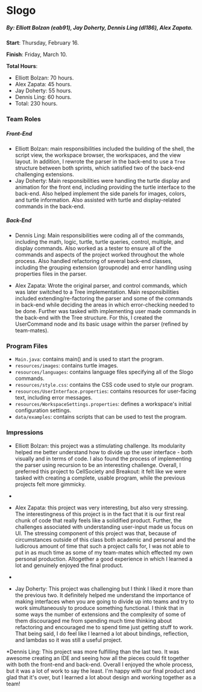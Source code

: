 Slogo
=====
##### By: Elliott Bolzan (eab91), Jay Doherty, Dennis Ling (dl186), Alex Zapata.

**Start**: Thursday, February 16.

**Finish**: Friday, March 10.

**Total Hours**:

- Elliott Bolzan: 70 hours.
- Alex Zapata: 45 hours.
- Jay Doherty: 55 hours.
- Dennis Ling: 60 hours.
- Total: 230 hours.

### Team Roles
##### Front-End

- Elliott Bolzan: main responsibilities included the building of the shell, the script view, the workspace browser, the workspaces, and the view layout. In addition, I rewrote the parser in the back-end to use a `Tree` structure between both sprints, which satisfied two of the back-end challenging extensions. 
- Jay Doherty: Main responsibilities were handling the turtle display and animation for the front end, including providing the turtle interface to the back-end. Also helped implement the side panels for images, colors, and turtle information. Also assisted with turtle and display-related commands in the back-end.

##### Back-End
- Dennis Ling: Main responsibilities were coding all of the commands, including the math, logic, turtle, turtle queries, control, multiple, and display commands. Also worked as a tester to ensure all of the commands and aspects of the project worked throughout the whole process. Also handled refactoring of several back-end classes, including the grouping extension (groupnode) and error handling using properties files in the parser.

- Alex Zapata: Wrote the original parser, and control commands, which was later switched to a Tree implementation. Main responsibilities included extending/re-factoring the parser and some of the commands in back-end while deciding the areas in which error-checking needed to be done. Further was tasked with implementing user made commands in the back-end with the Tree structure. For this, I created the UserCommand node and its basic usage within the parser (refined by team-mates).

### Program Files
* `Main.java`: contains main() and is used to start the program.
* `resources/images`: contains turtle images.
* `resources/languages`: contains language files specifying all of the Slogo commands.
* `resources/style.css`: contains the CSS code used to style our program.
* `resources/UserInterface.properties`: contains resources for user-facing text, including error messages.
* `resources/WorkspaceSettings.properties`: defines a workspace's initial configuration settings.
* `data/examples`: contains scripts that can be used to test the program.

### Impressions


* Elliott Bolzan: this project was a stimulating challenge. Its modularity helped me better understand how to divide up the user interface - both visually and in terms of code. I also found the process of implementing the parser using recursion to be an interesting challenge. Overall, I preferred this project to CellSociety and Breakout: it felt like we were tasked with creating a complete, usable program, while the previous projects felt more gimmicky.
* 

* Alex Zapata: this project was very interesting, but also very stressing. The interestingness of this project is in the fact that it is our first real chunk of code that really feels like a solidified product. Further, the challenges associated with understanding user-input made us focus on UI. The stressing component of this project was that, because of circumstances outside of this class both academic and personal and the ludicrous amount of time that such a project calls for, I was not able to put in as much time as some of my team-mates which effected my own personal production. Altogether a good experience in which I learned a lot and genuinely enjoyed the final product.
*

* Jay Doherty: This project was challenging but I think I liked it more than the previous two. It definitely helped me understand the importance of making interfaces when you are going to divide up into teams and try to work simultaneously to produce something functional. I think that in some ways the number of extensions and the complexity of some of them discouraged me from spending much time thinking about refactoring and encouraged me to spend time just getting stuff to work. That being said, I do feel like I learned a lot about bindings, reflection, and lambdas so it was still a useful project.

*Dennis Ling: This project was more fulfilling than the last two. It was awesome creating an IDE and seeing how all the pieces could fit together with both the front-end and back-end. Overall I enjoyed the whole process, but it was a lot of work to say the least. I'm happy with our final product and glad that it's over, but I learned a lot about design and working together as a team!


